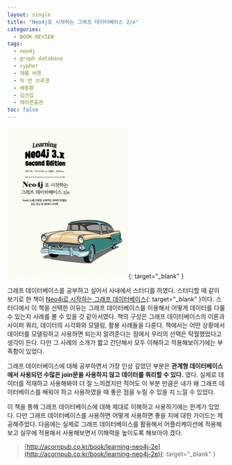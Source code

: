 ```yaml
---
layout: single
title: "Neo4j로 시작하는 그래프 데이터베이스 2/e"
categories:
  - BOOK-REVIEW
tags:
  - neo4j
  - graph database
  - cypher
  - 제롬 바톤
  - 릭 반 브루겐
  - 배동환
  - 김선집
  - 에이콘출판
toc: false
---
```


[![Head First Design Patterns](/assets/images/books/graph-database-starting-with-neo4j.jpg)](http://acornpub.co.kr/tb/detail/book/bw/sp/15295402122PUkltyr.jpg){: target="\_blank" }

그래프 데이터베이스를 공부하고 싶어서 사내에서 스터디를 하였다. 스터디할 때 같이 보기로 한 책이 [Neo4j로 시작하는 그래프 데이터베이스](http://acornpub.co.kr/book/learning-neo4j-2e){: target="\_blank" }이다. 스터디에서 이 책을 선택한 이유는 그래프 데이터베이스를 이용해서 어떻게 데이터를 다룰 수 있는지 사례를 볼 수 있을 것 같아서였다. 책의 구성은 그래프 데이터베이스의 이론과 사이퍼 쿼리, 데이터의 시각화와 모델링, 활용 사례들을 다룬다. 책에서는 어떤 상황에서 데이터를 모델링하고 사용하면 되는지 알려준다는 점에서 우리의 선택은 탁월했었다고 생각이 든다. 다만 그 사례의 소개가 짧고 간단해서 모두 이해하고 적용해보이기에는 부족함이 있었다.

그래프 데이터베이스에 대해 공부하면서 가장 인상 깊었던 부분은 **관계형 데이터베이스에서 사용되던 수많은 join문을 사용하지 않고 데이터를 쿼리할 수 있다.** 였다. 실제로 데이터를 적재하고 사용해봐야 더 잘 느끼겠지만 적어도 이 부분 만큼은 내가 왜 그래프 데이터베이스를 배워야 하고 사용하였을 때 좋은 점을 누릴 수 있을 지 느낄 수 있었다.

이 책을 통해 그래프 데이터베이스에 대해 제대로 이해하고 사용하기에는 한계가 있었다. 다만 그래프 데이터베이스를 사용하면 어떻게 사용하면 좋을 지에 대한 가이드는 제공해주었다. 다음에는 실제로 그래프 데이터베이스를 활용해서 어플리케이션에 적용해보고 실무에 적용해서 사용해보면서 이해력을 높이도록 해보아야 겠다.

> [http://acornpub.co.kr/book/learning-neo4j-2e](http://acornpub.co.kr/book/learning-neo4j-2e){: target="\_blank" }
